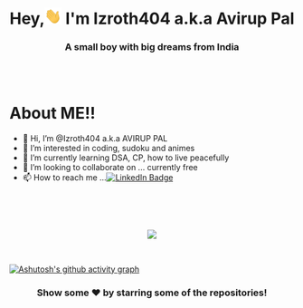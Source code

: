 <h1 align="center">Hey,<img src="https://raw.githubusercontent.com/ABSphreak/ABSphreak/master/gifs/Hi.gif" width="30px"> I'm Izroth404 a.k.a Avirup Pal</a>
 <h3 align="center">A small boy with big dreams from India</h3>
<br>
<br>
<h1>About ME!!</h1>

- 👋 Hi, I’m @Izroth404 a.k.a AVIRUP PAL
- 👀 I’m interested in coding, sudoku and animes
- 🌱 I’m currently learning DSA, CP, how to live peacefully
- 💞️ I’m looking to collaborate on ... currently free
- 📫 How to reach me ...<a href="https://www.linkedin.com/in/avirup-pal-6323b0192/"><img src="https://img.shields.io/badge/-Connect-0077B5?style=social&amp;labelColor=0077B5&amp;logo=LinkedIn&amp;link=https://www.linkedin.com/in/avirup-pal-6323b0192/" alt="LinkedIn Badge"></a>      

<br>

</p>
<br>
<p align="center"><img align="center" src="https://github-readme-stats.vercel.app/api?username=Izroth404&show_icons=true&theme=radical&title_color=fff&icon_color=79ff97&text_color=9f9f9f&bg_color=151515"  /></a> </p>
<br>

[![Ashutosh's github activity graph](https://activity-graph.herokuapp.com/graph?username=Izroth404&theme=dracula)](https://github.com/ashutosh00710/github-readme-activity-graph)
<br>
<div align="center">

### Show some ❤️ by starring some of the repositories!

</div>

<!---
Izroth404/Izroth404 is a ✨ special ✨ repository because its `README.md` (this file) appears on your GitHub profile.
You can click the Preview link to take a look at your changes.

<p align="center"> <img src="https://komarev.com/ghpvc/?username=Izroth404&label=Profile%20views&color=0e75b6&style=flat" alt="Izroth404" /> </p></h1>

--->
